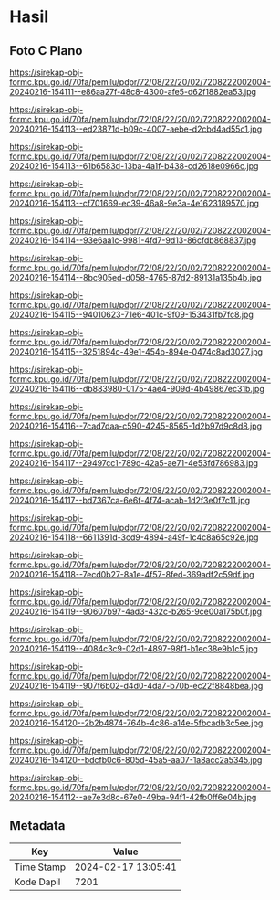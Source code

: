 # Hasil

## Foto C Plano

https://sirekap-obj-formc.kpu.go.id/70fa/pemilu/pdpr/72/08/22/20/02/7208222002004-20240216-154111--e86aa27f-48c8-4300-afe5-d62f1882ea53.jpg

https://sirekap-obj-formc.kpu.go.id/70fa/pemilu/pdpr/72/08/22/20/02/7208222002004-20240216-154113--ed23871d-b09c-4007-aebe-d2cbd4ad55c1.jpg

https://sirekap-obj-formc.kpu.go.id/70fa/pemilu/pdpr/72/08/22/20/02/7208222002004-20240216-154113--61b6583d-13ba-4a1f-b438-cd2618e0966c.jpg

https://sirekap-obj-formc.kpu.go.id/70fa/pemilu/pdpr/72/08/22/20/02/7208222002004-20240216-154113--cf701669-ec39-46a8-9e3a-4e1623189570.jpg

https://sirekap-obj-formc.kpu.go.id/70fa/pemilu/pdpr/72/08/22/20/02/7208222002004-20240216-154114--93e6aa1c-9981-4fd7-9d13-86cfdb868837.jpg

https://sirekap-obj-formc.kpu.go.id/70fa/pemilu/pdpr/72/08/22/20/02/7208222002004-20240216-154114--8bc905ed-d058-4765-87d2-89131a135b4b.jpg

https://sirekap-obj-formc.kpu.go.id/70fa/pemilu/pdpr/72/08/22/20/02/7208222002004-20240216-154115--94010623-71e6-401c-9f09-153431fb7fc8.jpg

https://sirekap-obj-formc.kpu.go.id/70fa/pemilu/pdpr/72/08/22/20/02/7208222002004-20240216-154115--3251894c-49e1-454b-894e-0474c8ad3027.jpg

https://sirekap-obj-formc.kpu.go.id/70fa/pemilu/pdpr/72/08/22/20/02/7208222002004-20240216-154116--db883980-0175-4ae4-909d-4b49867ec31b.jpg

https://sirekap-obj-formc.kpu.go.id/70fa/pemilu/pdpr/72/08/22/20/02/7208222002004-20240216-154116--7cad7daa-c590-4245-8565-1d2b97d9c8d8.jpg

https://sirekap-obj-formc.kpu.go.id/70fa/pemilu/pdpr/72/08/22/20/02/7208222002004-20240216-154117--29497cc1-789d-42a5-ae71-4e53fd786983.jpg

https://sirekap-obj-formc.kpu.go.id/70fa/pemilu/pdpr/72/08/22/20/02/7208222002004-20240216-154117--bd7367ca-6e6f-4f74-acab-1d2f3e0f7c11.jpg

https://sirekap-obj-formc.kpu.go.id/70fa/pemilu/pdpr/72/08/22/20/02/7208222002004-20240216-154118--6611391d-3cd9-4894-a49f-1c4c8a65c92e.jpg

https://sirekap-obj-formc.kpu.go.id/70fa/pemilu/pdpr/72/08/22/20/02/7208222002004-20240216-154118--7ecd0b27-8a1e-4f57-8fed-369adf2c59df.jpg

https://sirekap-obj-formc.kpu.go.id/70fa/pemilu/pdpr/72/08/22/20/02/7208222002004-20240216-154119--90607b97-4ad3-432c-b265-9ce00a175b0f.jpg

https://sirekap-obj-formc.kpu.go.id/70fa/pemilu/pdpr/72/08/22/20/02/7208222002004-20240216-154119--4084c3c9-02d1-4897-98f1-b1ec38e9b1c5.jpg

https://sirekap-obj-formc.kpu.go.id/70fa/pemilu/pdpr/72/08/22/20/02/7208222002004-20240216-154119--907f6b02-d4d0-4da7-b70b-ec22f8848bea.jpg

https://sirekap-obj-formc.kpu.go.id/70fa/pemilu/pdpr/72/08/22/20/02/7208222002004-20240216-154120--2b2b4874-764b-4c86-a14e-5fbcadb3c5ee.jpg

https://sirekap-obj-formc.kpu.go.id/70fa/pemilu/pdpr/72/08/22/20/02/7208222002004-20240216-154120--bdcfb0c6-805d-45a5-aa07-1a8acc2a5345.jpg

https://sirekap-obj-formc.kpu.go.id/70fa/pemilu/pdpr/72/08/22/20/02/7208222002004-20240216-154112--ae7e3d8c-67e0-49ba-94f1-42fb0ff6e04b.jpg


## Metadata

| Key        | Value               |
| ---------- | ------------------- |
| Time Stamp | 2024-02-17 13:05:41 |
| Kode Dapil | 7201                |



